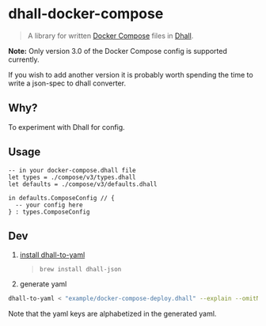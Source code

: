 # dhall-docker-compose

> A library for written [Docker Compose](https://docs.docker.com/compose/)
> files in [Dhall](https://dhall-lang.org).

**Note:** Only version 3.0 of the Docker Compose config is supported currently.

If you wish to add another version it is probably worth spending the time to
write a json-spec to dhall converter.

## Why?

To experiment with Dhall for config.

## Usage

```dhall
-- in your docker-compose.dhall file
let types = ./compose/v3/types.dhall
let defaults = ./compose/v3/defaults.dhall

in defaults.ComposeConfig // {
  -- your config here
} : types.ComposeConfig
```

## Dev

1. [install dhall-to-yaml](https://github.com/dhall-lang/dhall-lang/wiki/Getting-started%3A-Generate-JSON-or-YAML#os-x---install-using-brew)

   > `brew install dhall-json`

2. generate yaml

```sh
dhall-to-yaml < "example/docker-compose-deploy.dhall" --explain --omitNull > ./example/generated.yml
```

Note that the yaml keys are alphabetized in the generated yaml.
